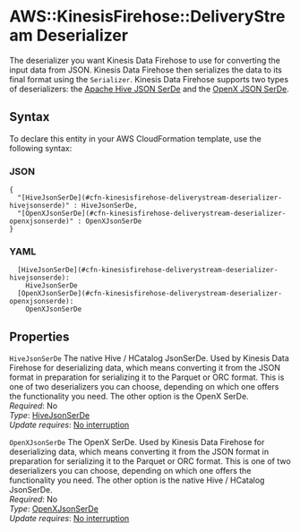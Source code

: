 # AWS::KinesisFirehose::DeliveryStream Deserializer<a name="aws-properties-kinesisfirehose-deliverystream-deserializer"></a>

The deserializer you want Kinesis Data Firehose to use for converting the input data from JSON\. Kinesis Data Firehose then serializes the data to its final format using the `Serializer`\. Kinesis Data Firehose supports two types of deserializers: the [Apache Hive JSON SerDe](https://cwiki.apache.org/confluence/display/Hive/LanguageManual+DDL#LanguageManualDDL-JSON) and the [OpenX JSON SerDe](https://github.com/rcongiu/Hive-JSON-Serde)\.

## Syntax<a name="aws-properties-kinesisfirehose-deliverystream-deserializer-syntax"></a>

To declare this entity in your AWS CloudFormation template, use the following syntax:

### JSON<a name="aws-properties-kinesisfirehose-deliverystream-deserializer-syntax.json"></a>

```
{
  "[HiveJsonSerDe](#cfn-kinesisfirehose-deliverystream-deserializer-hivejsonserde)" : HiveJsonSerDe,
  "[OpenXJsonSerDe](#cfn-kinesisfirehose-deliverystream-deserializer-openxjsonserde)" : OpenXJsonSerDe
}
```

### YAML<a name="aws-properties-kinesisfirehose-deliverystream-deserializer-syntax.yaml"></a>

```
  [HiveJsonSerDe](#cfn-kinesisfirehose-deliverystream-deserializer-hivejsonserde):
    HiveJsonSerDe
  [OpenXJsonSerDe](#cfn-kinesisfirehose-deliverystream-deserializer-openxjsonserde):
    OpenXJsonSerDe
```

## Properties<a name="aws-properties-kinesisfirehose-deliverystream-deserializer-properties"></a>

`HiveJsonSerDe` <a name="cfn-kinesisfirehose-deliverystream-deserializer-hivejsonserde"></a>
The native Hive / HCatalog JsonSerDe\. Used by Kinesis Data Firehose for deserializing data, which means converting it from the JSON format in preparation for serializing it to the Parquet or ORC format\. This is one of two deserializers you can choose, depending on which one offers the functionality you need\. The other option is the OpenX SerDe\.  
_Required_: No  
_Type_: [HiveJsonSerDe](aws-properties-kinesisfirehose-deliverystream-hivejsonserde.md)  
_Update requires_: [No interruption](https://docs.aws.amazon.com/AWSCloudFormation/latest/UserGuide/using-cfn-updating-stacks-update-behaviors.html#update-no-interrupt)

`OpenXJsonSerDe` <a name="cfn-kinesisfirehose-deliverystream-deserializer-openxjsonserde"></a>
The OpenX SerDe\. Used by Kinesis Data Firehose for deserializing data, which means converting it from the JSON format in preparation for serializing it to the Parquet or ORC format\. This is one of two deserializers you can choose, depending on which one offers the functionality you need\. The other option is the native Hive / HCatalog JsonSerDe\.  
_Required_: No  
_Type_: [OpenXJsonSerDe](aws-properties-kinesisfirehose-deliverystream-openxjsonserde.md)  
_Update requires_: [No interruption](https://docs.aws.amazon.com/AWSCloudFormation/latest/UserGuide/using-cfn-updating-stacks-update-behaviors.html#update-no-interrupt)

